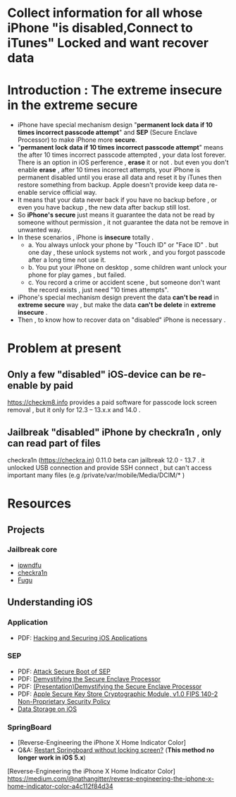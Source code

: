 # Collect information for all whose iPhone "is disabled,Connect to iTunes" Locked and want recover data

# Introduction : The extreme insecure in the extreme secure  
+ iPhone have special mechanism design "**permanent lock data if 10 times incorrect passcode attempt**" and **SEP** (Secure Enclave Processor) to make iPhone more **secure**.  
+ "**permanent lock data if 10 times incorrect passcode attempt**" means the after 10 times incorrect passcode attempted , your data lost forever. There is an option in iOS perference , **erase** it or not . but even you don't enable **erase** , after 10 times incorrect attempts, your iPhone is permanent disabled until you erase all data and reset it by iTunes then restore something from backup. Apple doesn't provide keep data re-enable service official way.  
+ It means that your data never back if you have no backup before , or even you have backup , the new data after backup still lost.  
+ So **iPhone's secure** just means it guarantee the data not be read by someone without permission , it not guarantee the data not be remove in unwanted way.  
+ In these scenarios , iPhone is **insecure** totally .  
   - a. You always unlock your phone by "Touch ID" or "Face ID" . but one day , these unlock systems not work , and you forgot passcode after a long time not use it.
   - b. You put your iPhone on desktop , some children want unlock your phone for play games , but failed.  
   - c. You record a crime or accident scene , but someone don't want the record exists , just need "10 times attempts".  
+ iPhone's special mechanism design prevent the data **can't be read** in **extreme secure** way , but make the data **can't be delete** in **extreme insecure** .  
+ Then , to know how to recover data on "disabled" iPhone is necessary .  
  

# Problem at present  
## Only a few "disabled" iOS-device can be re-enable by paid  
https://checkm8.info provides a paid software for passcode lock screen removal , but it only for 12.3 – 13.x.x and 14.0 .  
  
## Jailbreak "disabled" iPhone by checkra1n , only can read part of files  
checkra1n (https://checkra.in) 0.11.0 beta can jailbreak 12.0 - 13.7 . it unlocked USB connection and provide SSH connect , but can't access important many files (e.g /private/var/mobile/Media/DCIM/* )  
  
# Resources  
## Projects  
### Jailbreak core
+ [ipwndfu] 
+ [checkra1n]
+ [Fugu]
## Understanding iOS
### Application
+ PDF: [Hacking and Securing iOS Applications]
### SEP
+ PDF: [Attack Secure Boot of SEP]
+ PDF: [Demystifying the Secure Enclave Processor]
+ PDF: [(Presentation)Demystifying the Secure Enclave Processor]
+ PDF: [Apple Secure Key Store Cryptographic Module, v1.0 FIPS 140-2 Non-Proprietary Security Policy]
+ [Data Storage on iOS]

### SpringBoard
+ [Reverse-Engineering the iPhone X Home Indicator Color]
+ Q&A: [Restart Springboard without locking screen?] (**This method no longer work in iOS 5.x**)


[ipwndfu]: https://github.com/axi0mX/ipwndfu
[checkra1n]: https://github.com/checkra1n/
[Fugu]: https://github.com/LinusHenze/Fugu
[Hacking and Securing iOS Applications]: http://index-of.es/Hack/Oreilly.Hacking.and.Securing.iOS.Applications.Jan.2012.pdf
[Attack Secure Boot of SEP]: https://raw.githubusercontent.com/windknown/presentations/master/Attack_Secure_Boot_of_SEP.pdf
[Demystifying the Secure Enclave Processor]: http://mista.nu/research/sep-paper.pdf
[(Presentation)Demystifying the Secure Enclave Processor]: https://www.blackhat.com/docs/us-16/materials/us-16-Mandt-Demystifying-The-Secure-Enclave-Processor.pdf
[Restart Springboard without locking screen?]: https://stackoverflow.com/questions/1764492/restart-springboard-without-locking-screen/2021332
[Data Storage on iOS]: https://mobile-security.gitbook.io/mobile-security-testing-guide/ios-testing-guide/0x06d-testing-data-storage
[Apple Secure Key Store Cryptographic Module, v1.0 FIPS 140-2 Non-Proprietary Security Policy]: https://csrc.nist.gov/CSRC/media/projects/cryptographic-module-validation-program/documents/security-policies/140sp3223.pdf
[Reverse-Engineering the iPhone X Home Indicator Color] https://medium.com/@nathangitter/reverse-engineering-the-iphone-x-home-indicator-color-a4c112f84d34
